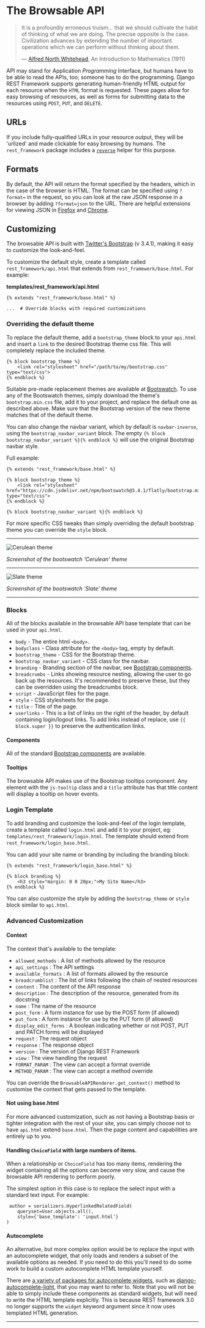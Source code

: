 # The Browsable API

> It is a profoundly erroneous truism... that we should cultivate the habit of thinking of what we are doing. The precise opposite is the case. Civilization advances by extending the number of important operations which we can perform without thinking about them.
>
> — [Alfred North Whitehead][cite], An Introduction to Mathematics (1911)

API may stand for Application _Programming_ Interface, but humans have to be able to read the APIs, too; someone has to do the programming. Django REST Framework supports generating human-friendly HTML output for each resource when the `HTML` format is requested. These pages allow for easy browsing of resources, as well as forms for submitting data to the resources using `POST`, `PUT`, and `DELETE`.

## URLs

If you include fully-qualified URLs in your resource output, they will be 'urlized' and made clickable for easy browsing by humans. The `rest_framework` package includes a [`reverse`][drfreverse] helper for this purpose.

## Formats

By default, the API will return the format specified by the headers, which in the case of the browser is HTML. The format can be specified using `?format=` in the request, so you can look at the raw JSON response in a browser by adding `?format=json` to the URL. There are helpful extensions for viewing JSON in [Firefox][ffjsonview] and [Chrome][chromejsonview].

## Customizing

The browsable API is built with [Twitter's Bootstrap][bootstrap] (v 3.4.1), making it easy to customize the look-and-feel.

To customize the default style, create a template called `rest_framework/api.html` that extends from `rest_framework/base.html`. For example:

**templates/rest_framework/api.html**

```
{% extends "rest_framework/base.html" %}

...  # Override blocks with required customizations
```

### Overriding the default theme

To replace the default theme, add a `bootstrap_theme` block to your `api.html` and insert a `link` to the desired Bootstrap theme css file. This will completely replace the included theme.

```
{% block bootstrap_theme %}
    <link rel="stylesheet" href="/path/to/my/bootstrap.css" type="text/css">
{% endblock %}
```

Suitable pre-made replacement themes are available at [Bootswatch][bswatch]. To use any of the Bootswatch themes, simply download the theme's `bootstrap.min.css` file, add it to your project, and replace the default one as described above. Make sure that the Bootstrap version of the new theme matches that of the default theme.

You can also change the navbar variant, which by default is `navbar-inverse`, using the `bootstrap_navbar_variant` block. The empty `{% block bootstrap_navbar_variant %}{% endblock %}` will use the original Bootstrap navbar style.

Full example:

```
{% extends "rest_framework/base.html" %}

{% block bootstrap_theme %}
    <link rel="stylesheet" href="https://cdn.jsdelivr.net/npm/bootswatch@3.4.1/flatly/bootstrap.min.css" type="text/css">
{% endblock %}

{% block bootstrap_navbar_variant %}{% endblock %}
```

For more specific CSS tweaks than simply overriding the default bootstrap theme you can override the `style` block.

---

![Cerulean theme][cerulean]

_Screenshot of the bootswatch 'Cerulean' theme_

---

![Slate theme][slate]

_Screenshot of the bootswatch 'Slate' theme_

---

### Blocks

All of the blocks available in the browsable API base template that can be used in your `api.html`.

- `body` - The entire html `<body>`.
- `bodyclass` - Class attribute for the `<body>` tag, empty by default.
- `bootstrap_theme` - CSS for the Bootstrap theme.
- `bootstrap_navbar_variant` - CSS class for the navbar.
- `branding` - Branding section of the navbar, see [Bootstrap components][bcomponentsnav].
- `breadcrumbs` - Links showing resource nesting, allowing the user to go back up the resources. It's recommended to preserve these, but they can be overridden using the breadcrumbs block.
- `script` - JavaScript files for the page.
- `style` - CSS stylesheets for the page.
- `title` - Title of the page.
- `userlinks` - This is a list of links on the right of the header, by default containing login/logout links. To add links instead of replace, use `{{ block.super }}` to preserve the authentication links.

#### Components

All of the standard [Bootstrap components][bcomponents] are available.

#### Tooltips

The browsable API makes use of the Bootstrap tooltips component. Any element with the `js-tooltip` class and a `title` attribute has that title content will display a tooltip on hover events.

### Login Template

To add branding and customize the look-and-feel of the login template, create a template called `login.html` and add it to your project, eg: `templates/rest_framework/login.html`. The template should extend from `rest_framework/login_base.html`.

You can add your site name or branding by including the branding block:

```
{% extends "rest_framework/login_base.html" %}

{% block branding %}
    <h3 style="margin: 0 0 20px;">My Site Name</h3>
{% endblock %}
```

You can also customize the style by adding the `bootstrap_theme` or `style` block similar to `api.html`.

### Advanced Customization

#### Context

The context that's available to the template:

- `allowed_methods` : A list of methods allowed by the resource
- `api_settings` : The API settings
- `available_formats` : A list of formats allowed by the resource
- `breadcrumblist` : The list of links following the chain of nested resources
- `content` : The content of the API response
- `description` : The description of the resource, generated from its docstring
- `name` : The name of the resource
- `post_form` : A form instance for use by the POST form (if allowed)
- `put_form` : A form instance for use by the PUT form (if allowed)
- `display_edit_forms` : A boolean indicating whether or not POST, PUT and PATCH forms will be displayed
- `request` : The request object
- `response` : The response object
- `version` : The version of Django REST Framework
- `view` : The view handling the request
- `FORMAT_PARAM` : The view can accept a format override
- `METHOD_PARAM` : The view can accept a method override

You can override the `BrowsableAPIRenderer.get_context()` method to customise the context that gets passed to the template.

#### Not using base.html

For more advanced customization, such as not having a Bootstrap basis or tighter integration with the rest of your site, you can simply choose not to have `api.html` extend `base.html`. Then the page content and capabilities are entirely up to you.

#### Handling `ChoiceField` with large numbers of items.

When a relationship or `ChoiceField` has too many items, rendering the widget containing all the options can become very slow, and cause the browsable API rendering to perform poorly.

The simplest option in this case is to replace the select input with a standard text input. For example:

```
 author = serializers.HyperlinkedRelatedField(
    queryset=User.objects.all(),
    style={'base_template': 'input.html'}
)
```

#### Autocomplete

An alternative, but more complex option would be to replace the input with an autocomplete widget, that only loads and renders a subset of the available options as needed. If you need to do this you'll need to do some work to build a custom autocomplete HTML template yourself.

There are [a variety of packages for autocomplete widgets][autocomplete-packages], such as [django-autocomplete-light], that you may want to refer to. Note that you will not be able to simply include these components as standard widgets, but will need to write the HTML template explicitly. This is because REST framework 3.0 no longer supports the `widget` keyword argument since it now uses templated HTML generation.

---

[autocomplete-packages]: https://www.djangopackages.com/grids/g/auto-complete/
[bcomponents]: https://getbootstrap.com/2.3.2/components.html
[bcomponentsnav]: https://getbootstrap.com/2.3.2/components.html#navbar
[bootstrap]: https://getbootstrap.com/
[bswatch]: https://bootswatch.com/
[cerulean]: ../img/cerulean.png
[chromejsonview]: https://chrome.google.com/webstore/detail/chklaanhfefbnpoihckbnefhakgolnmc
[cite]: https://en.wikiquote.org/wiki/Alfred_North_Whitehead
[django-autocomplete-light]: https://github.com/yourlabs/django-autocomplete-light
[drfreverse]: ../api-guide/reverse.md
[ffjsonview]: https://addons.mozilla.org/en-US/firefox/addon/jsonview/
[slate]: ../img/slate.png
